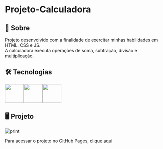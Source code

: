 # Projeto-Calculadora

## 🔎 Sobre

<p>Projeto desenvolvido com a finalidade de exercitar minhas habilidades em HTML, CSS e JS.<br>A calculadora executa operações de soma, subtração, divisão e multiplicação.</p>

## 🛠️ Tecnologias
<div style="display: flex;">
  <img src="https://cdn.jsdelivr.net/gh/devicons/devicon/icons/javascript/javascript-original.svg" style=" width:60px;cursor:default"/>
  <img src="https://cdn.jsdelivr.net/gh/devicons/devicon/icons/css3/css3-plain-wordmark.svg" style=" width:60px;cursor:default"/>
  <img src="https://cdn.jsdelivr.net/gh/devicons/devicon/icons/html5/html5-plain-wordmark.svg" style=" width:60px;cursor:default"/>
</div>

## 🖥️ Projeto

![print](https://user-images.githubusercontent.com/113109526/204285725-8ae657cf-9741-4972-89e1-cbc963024921.png)

<p>Para acessar o projeto no GitHub Pages, <a href="https://diegobernardes95.github.io/Projeto-Calculadora/">clique aqui</a></p>
